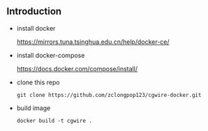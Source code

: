 ## Introduction

- install docker

  https://mirrors.tuna.tsinghua.edu.cn/help/docker-ce/

- install docker-compose

  https://docs.docker.com/compose/install/


- clone this repo
  ```
  git clone https://github.com/zclongpop123/cgwire-docker.git
  ```

- build image
  ```
  docker build -t cgwire .
  ```
